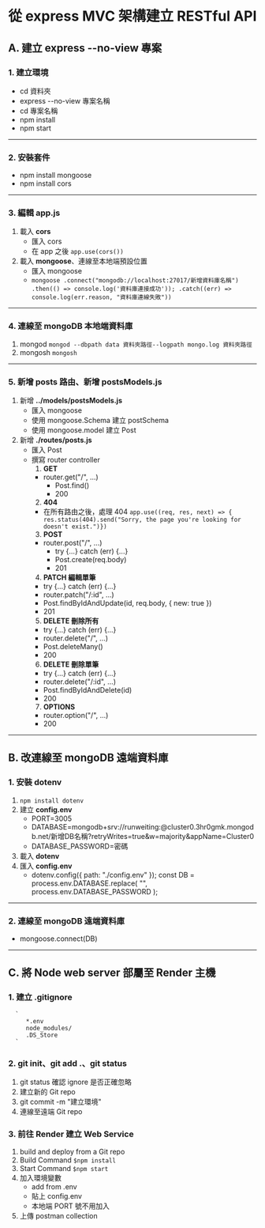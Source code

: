 # 從 express MVC 架構建立 RESTful API

## A. 建立 express --no-view 專案
### 1. 建立環境
   - cd 資料夾
   - express --no-view 專案名稱
   - cd 專案名稱
   - npm install
   - npm start
---
### 2. 安裝套件
   - npm install mongoose
   - npm install cors
---
### 3. 編輯 app.js
   1. 載入 **cors**
      - 匯入 cors
      - 在 app 之後 `app.use(cors())`      
   2. 載入 **mongoose**、連線至本地端預設位置
      - 匯入 mongoose
      - `mongoose
      .connect("mongodb://localhost:27017/新增資料庫名稱")
      .then(() => console.log('資料庫連接成功'));
      .catch((err) => console.log(err.reason, "資料庫連線失敗"))`
---
### 4. 連線至 mongoDB 本地端資料庫
   1. mongod
      `mongod --dbpath data 資料夾路徑--logpath mongo.log 資料夾路徑`
   2. mongosh
      `mongosh`
---
### 5. 新增 posts 路由、新增 postsModels.js
   1. 新增 **../models/postsModels.js**
      - 匯入 mongoose
      - 使用 mongoose.Schema 建立 postSchema
      - 使用 mongoose.model 建立 Post
   2. 新增 **./routes/posts.js**
      - 匯入 Post
      - 撰寫 router controller
         1. **GET**
           - router.get("/", ...)
             - Post.find()
             - 200
         2. **404**
           - 在所有路由之後，處理 404
            `
             app.use((req, res, next) => { res.status(404).send("Sorry, the page you're looking for doesn't exist.")})
            `
         3. **POST**
           - router.post("/", ...)
             - try {...} catch (err) {...}
             - Post.create(req.body)
             - 201
         4. **PATCH 編輯單筆**
           - try {...} catch (err) {...}
           - router.patch("/:id", ...)
           - Post.findByIdAndUpdate(id, req.body, { new: true })
           - 201
         5. **DELETE 刪除所有**
           - try {...} catch (err) {...}
           - router.delete("/", ...)
           - Post.deleteMany()
           - 200
         6. **DELETE 刪除單筆**
           - try {...} catch (err) {...}
           - router.delete("/:id", ...)
           - Post.findByIdAndDelete(id)
           - 200
         7. **OPTIONS**
           - router.option("/", ...)
           - 200
---

## B. 改連線至 mongoDB 遠端資料庫
### 1. 安裝 dotenv
   1. `npm install dotenv`
   2. 建立 **config.env**
      - PORT=3005
      - DATABASE=mongodb+srv://runweiting:<password>@cluster0.3hr0gmk.mongodb.net/新增DB名稱?retryWrites=true&w=majority&appName=Cluster0
      - DATABASE_PASSWORD=密碼
   3. 載入 **dotenv**
   4. 匯入 **config.env**
      - dotenv.config({ path: "./config.env" });
      const DB = process.env.DATABASE.replace(
         "<password>",
         process.env.DATABASE_PASSWORD
      );
---
### 2. 連線至 mongoDB 遠端資料庫
   - mongoose.connect(DB)
---

## C. 將 Node web server 部屬至 Render 主機
### 1. 建立 .gitignore
      `
         *.env
         node_modules/
         .DS_Store
      `
### 2. git init、git add .、git status
   1. git status 確認 ignore 是否正確忽略
   2. 建立新的 Git repo
   3. git commit -m "建立環境"
   4. 連線至遠端 Git repo
### 3. 前往 Render 建立 Web Service
   1. build and deploy from a Git repo
   2. Build Command
      `$npm install`
   3. Start Command
      `$npm start`
   4. 加入環境變數
      - add from .env
      - 貼上 config.env
      - 本地端 PORT 號不用加入
   5. 上傳 postman collection
